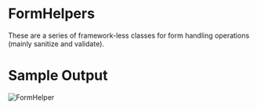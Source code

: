 # FormHelpers

These are a series of framework-less classes for form handling operations (mainly sanitize and validate).

# Sample Output

![FormHelper](https://github.com/lasellers/FormHelper/blob/master/screenshot1.png)
